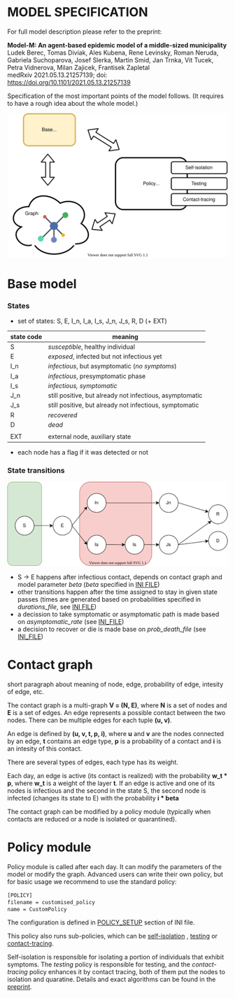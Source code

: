 # MODEL SPECIFICATION

For full model description please refer to the preprint:

**Model-M: An agent-based epidemic model of a middle-sized municipality**<br>
Ludek Berec, Tomas Diviak, Ales Kubena, Rene Levinsky, Roman Neruda, Gabriela Suchoparova, Josef Slerka, Martin Smid,
Jan Trnka, Vit Tucek, Petra Vidnerova, Milan Zajicek, Frantisek Zapletal<br>
medRxiv 2021.05.13.21257139; doi: https://doi.org/10.1101/2021.05.13.21257139

Specification of the most important points of the model follows. (It requires to have a rough idea about the whole
model.)

![model](fig/model-m.svg)

# Base model

### States

+ set of states: S, E, I_n, I_a, I_s, J_n, J_s, R, D (+ EXT)

|state code|meaning| 
|---|---|
|S|*susceptible*, healthy individual| 
|E|*exposed*, infected but not infectious yet| 
|I_n|*infectious*, but asymptomatic (*no symptoms*)| 
|I_a|*infectious*, presymptomatic phase| 
|I_s|*infectious, symptomatic*|
|J_n|still positive, but already not infectious, asymptomatic| 
|J_s|still positive, but already not infectious, symptomatic| 
|R|*recovered*| 
|D|*dead*| 
||| 
|EXT|external node, auxiliary state|

+ each node has a flag if it was detected or not

### State transitions

![state_diagram](fig/states_diagram.svg)

+ S -> E happens after infectious contact, depends on contact graph and model parameter *beta* (*beta* specified
  in [INI FILE](inifile.md))
+ other transitions happen after the time assigned to stay in given state passes (times are generated based on
  probabilities specified in *durations_file*, see [INI FILE](inifile.md))
+ a decission to take symptomatic or asymptomatic path is made based on *asymptomatic_rate* (see [INI_FILE](inifile.md))
+ a decision to recover or die is made base on *prob_death_file* (see [INI_FILE](inifile.md))

# Contact graph

short paragraph about meaning of node, edge, probability of edge, intesity of edge, etc.

The contact graph is a multi-graph **V = (N, E)**, where **N** is a set of nodes and **E** is a set of edges. An edge
represents a possible contact between the two nodes. There can be multiple edges for each tuple **(u, v)**.

An edge is defined by **(u, v, t, p, i)**, where **u** and **v** are the nodes connected by an edge, **t** contains an
edge type, **p** is a probability of a contact and **i** is an intesity of this contact.

There are several types of edges, each type has its weight.

Each day, an edge is active (its contact is realized) with the probability **w_t * p**, where **w_t** is a weight of the
layer **t**. If an edge is active and one of its nodes is infectious and the second in the state S, the second node is
infected (changes its state to E) with the probability **i * beta**

The contact graph can be modified by a policy module (typically when contacts are reduced or a node is isolated or
quarantined).

# Policy module

Policy module is called after each day. It can modify the parameters of the model or modify the graph. Advanced users
can write their own policy, but for basic usage we recommend to use the standard policy:

```
[POLICY]
filename = customised_policy
name = CustomPolicy
```

The configuration is defined in [POLICY_SETUP](policy.md#custom-policy) section of INI file.

This policy also runs sub-policies, which can be [self-isolation](policy.md#self-isolation)
, [testing](policy.md#testing) or [contact-tracing](policy.md#contact-tracing).

Self-isolation is responsible for isolating a portion of individuals that exhibit symptoms. The *testing* policy is
responsible for testing, and the *contact-tracing* policy enhances it by contact tracing, both of them put the nodes to
isolation and quaratine. Details and exact algorithms can be found in
the [preprint](https://doi.org/10.1101/2021.05.13.21257139).
